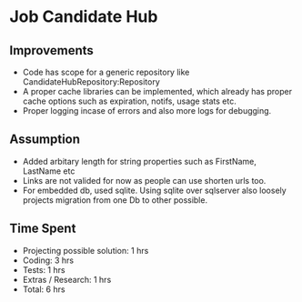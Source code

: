 # Job Candidate Hub

## Improvements
* Code has scope for a generic repository like CandidateHubRepository:Repository<T>
* A proper cache libraries can be implemented, which already has proper cache options such as expiration, notifs, usage stats etc.
* Proper logging incase of errors and also more logs for debugging.

## Assumption
* Added arbitary length for string properties such as FirstName, LastName etc
* Links are not valided for now as people can use shorten urls too.
* For embedded db, used sqlite. Using sqlite over sqlserver also loosely projects migration from one Db to other possible.

## Time Spent
* Projecting possible solution: 1 hrs
* Coding: 3 hrs
* Tests: 1 hrs
* Extras / Research: 1 hrs
* Total: 6 hrs
